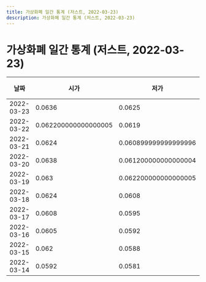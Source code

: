 ```yaml
---
title: 가상화폐 일간 통계 (저스트, 2022-03-23)
description: 가상화폐 일간 통계 (저스트, 2022-03-23)
---
```


가상화폐 일간 통계 (저스트, 2022-03-23)
===

|날짜|시가|저가|고가|종가|비고|
|--|--|--|--|--|--|
|2022-03-23|0.0636|0.0625|0.065|0.065|    |
|2022-03-22|0.062200000000000005|0.0619|0.0644|0.0638|    |
|2022-03-21|0.0624|0.060899999999999996|0.0633|0.062299999999999994|    |
|2022-03-20|0.0638|0.061200000000000004|0.06609999999999999|0.0624|    |
|2022-03-19|0.063|0.062200000000000005|0.0639|0.0637|    |
|2022-03-18|0.0624|0.0608|0.0632|0.0629|    |
|2022-03-17|0.0608|0.0595|0.0626|0.0625|    |
|2022-03-16|0.0605|0.0592|0.061200000000000004|0.061|    |
|2022-03-15|0.062|0.0588|0.062|0.0605|    |
|2022-03-14|0.0592|0.0581|0.0628|0.0621|    |
